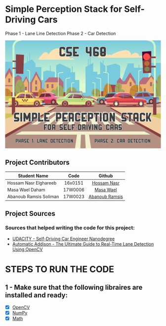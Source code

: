 # Simple Perception Stack for Self-Driving Cars

Phase 1 - Lane Line Detection
Phase 2 - Car Detection

![alt text](https://github.com/hossamnasri/Simple-Perception-Stack-for-Self-Driving-Cars/blob/main/README_Cover_Image.jpeg)


## Project Contributors

| Student Name    |      Code     |    Github  |
|----------|:-------------:|:-------------:|
| Hossam Nasr Elghareeb |  16x0151 | [Hossam Nasr](https://github.com/hossamnasri)     |
| Masa Wael Daham |   17W0006  | [Masa Wael](https://github.com/masawael)   |
| Abanoub Ramsis Soliman  | 17W0023 | [Abanoub Ramsis](https://github.com/abanoubramsis) |

## Project Sources
### Sources that helped writing the code for this project:
- [UDACITY - Self-Driving Car Engineer Nanodegree](https://www.udacity.com/course/self-driving-car-engineer-nanodegree--nd0013)
- [Automatic Addison - The Ultimate Guide to Real-Time Lane Detection Using OpenCV](https://automaticaddison.com/the-ultimate-guide-to-real-time-lane-detection-using-opencv/?fbclid=IwAR3Lrn22O_r4LdAU-KLEXVvy2-1IZShyvCuQk_BKgOBnP7VZaYoEC3aSF-4#Calculate_Lane_Line_Curvature)


# STEPS TO RUN THE CODE

 ## 1 - Make sure that the following libraires are installed and ready:
- [x] [OpenCV](https://opencv.org/releases/)
- [x] [NumPy](https://numpy.org/install/)
- [x] [Math](https://www.codegrepper.com/code-examples/shell/how+to+install+math+module+in+python)
